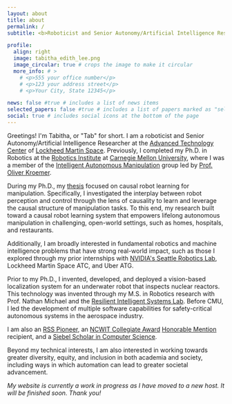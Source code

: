 ```yaml
---
layout: about
title: about
permalink: /
subtitle: <b>Roboticist and Senior Autonomy/Artificial Intelligence Researcher</b> #<a href='#'>Affiliations</a>. Address. Contacts. Motto. Etc.

profile:
  align: right
  image: tabitha_edith_lee.png
  image_circular: true # crops the image to make it circular
  more_info: # >
    # <p>555 your office number</p>
    # <p>123 your address street</p>
    # <p>Your City, State 12345</p>

news: false #true # includes a list of news items
selected_papers: false #true # includes a list of papers marked as "selected={true}"
social: true # includes social icons at the bottom of the page
---
```


Greetings! I'm Tabitha, or "Tab" for short. I am a roboticist and Senior Autonomy/Artificial Intelligence Researcher at the [Advanced Technology Center](https://www.lockheedmartin.com/en-us/capabilities/space/atc.html) of [Lockheed Martin Space](https://www.lockheedmartin.com/en-us/who-we-are/business-areas/space.html). Previously, I completed my Ph.D. in Robotics at the [Robotics Institute](https://www.ri.cmu.edu) at [Carnegie Mellon University](http://www.cmu.edu), where I was a member of the [Intelligent Autonomous Manipulation](https://labs.ri.cmu.edu/iam/) group led by [Prof. Oliver Kroemer](https://www.ri.cmu.edu/ri-faculty/oliver-kroemer/).

During my Ph.D., my [thesis](https://www.ri.cmu.edu/publications/causal-robot-learning-for-manipulation/) focused on causal robot learning for manipulation. Specifically, I investigated the interplay between robot perception and control through the lens of causality to learn and leverage the causal structure of manipulation tasks. To this end, my research built toward a causal robot learning system that empowers lifelong autonomous manipulation in challenging, open-world settings, such as homes, hospitals, and restaurants.

Additionally, I am broadly interested in fundamental robotics and machine intelligence problems that have strong real-world impact, such as those I explored through my prior internships with [NVIDIA's Seattle Robotics Lab](https://research.nvidia.com/publication/2020-03_DREAM), Lockheed Martin Space ATC, and Uber ATG.

Prior to my Ph.D., I invented, developed, and deployed a vision-based localization system for an underwater robot that inspects nuclear reactors. This technology was invented through my M.S. in Robotics research with Prof. Nathan Michael and the [Resilient Intelligent Systems Lab](https://www.rislab.org/). Before CMU, I led the development of multiple software capabilities for safety-critical autonomous systems in the aerospace industry.

I am also an [RSS Pioneer](https://sites.google.com/view/rsspioneers2024/), an [NCWIT Collegiate Award](https://www.aspirations.org/award-programs/aic-collegiate-award) [Honorable Mention](https://www.aspirations.org/22CollegiateRecipients) recipient, and a [Siebel Scholar in Computer Science](https://www.siebelscholars.com/).

Beyond my technical interests, I am also interested in working towards greater diversity, equity, and inclusion in both academia and society, including ways in which automation can lead to greater societal advancement.

<i>My website is currently a work in progress as I have moved to a new host. It will be finished soon. Thank you!</i>
